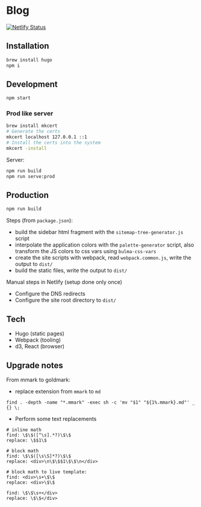 # Blog

[![Netlify Status](https://api.netlify.com/api/v1/badges/255139b6-5e24-4e50-ae6a-1dcf7531befd/deploy-status)](https://app.netlify.com/sites/doctor-stella-56144/deploys)

## Installation

```sh
brew install hugo
npm i
```

## Development

```sh
npm start
```

### Prod like server

```bash
brew install mkcert
# Generate the certs
mkcert localhost 127.0.0.1 ::1
# Install the certs into the system
mkcert -install
```

Server:

```bash
npm run build
npm run serve:prod
```

## Production

```sh
npm run build
```

Steps (from `package.json`):

- build the sidebar html fragment with the `sitemap-tree-generator.js` script
- interpolate the application colors with the `palette-generator` script, also transform the JS colors to css vars using `bulma-css-vars`
- create the site scripts with webpack, read `webpack.common.js`, write the output to `dist/`
- build the static files, write the output to `dist/`

Manual steps in Netlify (setup done only once)

- Configure the DNS redirects
- Configure the site root directory to `dist/`

## Tech

- Hugo (static pages)
- Webpack (tooling)
- d3, React (browser)

## Upgrade notes

From mmark to goldmark:

- replace extension from `mmark` to `md`

```text
find . -depth -name "*.mmark" -exec sh -c 'mv "$1" "${1%.mmark}.md"' _ {} \;
```

- Perform some text replacements

```text
# inline math
find: \$\$([^\s].*?)\$\$
replace: \$$1\$

# block math
find: \$\$([\s\S]*?)\$\$
replace: <div>\n\$\$$1\$\$\n</div>

# block math to live template:
find: <div>\s+\$\$
replace: <div>\$\$

find: \$\$\s+</div>
replace: \$\$</div>
```
